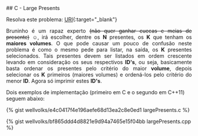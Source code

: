  <div id="large">
 
 </div>
## C - Large Presents

Resolva este problema:
[URI][uri-2720]{:target="_blank"}


<p align="justify">
Bruninho é um rapaz experto <strike> (não quer ganhar cuecas e meias de presente)</strike> &#9786;, irá escolher, dentre os <b>N</b> presentes, os <b>K</b> que tenham os <b>maiores volumes</b>. O que pode causar um pouco de confusão neste problema é como o mesmo pede para listar, na saída, os <b>K</b> presentes selecionados. Tais presentes devem ser listados em ordem crescente levando em consideração os seus respectivos <b>ID's</b>, ou seja, basicamente basta ordenar os presentes pelo critério do maior <b>volume</b>, depois selecionar os <b>K</b> primeiros (maiores volumes) e ordená-los pelo critério do menor <b>ID</b>. Agora só imprimir estes <b>ID's</b>.
</p>

Dois exemplos de implementação (primeiro em C e o segundo em C++11) seguem abaixo:

{% gist wellvolks/e4c0417f4e196aefe68d13ea2c8e0ed1 largePresents.c %}

{% gist wellvolks/bf865ddd4d8821e9d94a7465e15f04bb largePresents.cpp %}

[uri-2720]:		https://www.urionlinejudge.com.br/judge/pt/problems/view/2720
